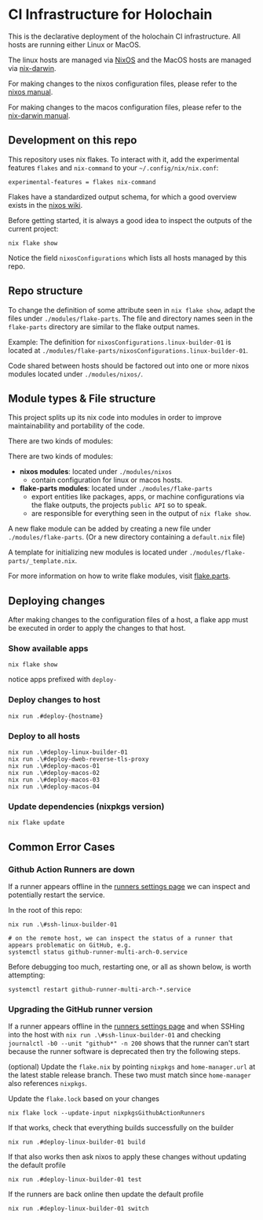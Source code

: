 # CI Infrastructure for Holochain

This is the declarative deployment of the holochain CI infrastructure.
All hosts are running either Linux or MacOS.

The linux hosts are managed via [NixOS](https://nixos.org/) and the MacOS hosts are managed via [nix-darwin](https://github.com/LnL7/nix-darwin).

For making changes to the nixos configuration files, please refer to the [nixos manual](https://nixos.org/manual/nixos/stable/index.html#ch-configuration).

For making changes to the macos configuration files, please refer to the [nix-darwin manual](https://daiderd.com/nix-darwin/manual/index.html).

## Development on this repo

This repository uses nix flakes. To interact with it, add the experimental features `flakes` and `nix-command` to your `~/.config/nix/nix.conf`:

```
experimental-features = flakes nix-command
```

Flakes have a standardized output schema, for which a good overview exists in the [nixos wiki](https://nixos.wiki/wiki/Flakes#Output_schema).

Before getting started, it is always a good idea to inspect the outputs of the current project:

```
nix flake show
```

Notice the field `nixosConfigurations` which lists all hosts managed by this repo.

## Repo structure

To change the definition of some attribute seen in `nix flake show`, adapt the files under `./modules/flake-parts`. The file and directory names seen in the `flake-parts` directory are similar to the flake output names.

Example: The definition for `nixosConfigurations.linux-builder-01` is located at `./modules/flake-parts/nixosConfigurations.linux-builder-01`.

Code shared between hosts should be factored out into one or more nixos modules located under `./modules/nixos/`.

## Module types & File structure

This project splits up its nix code into modules in order to improve maintainability and portability of the code.

There are two kinds of modules:

There are two kinds of modules:
 - **nixos modules**: located under `./modules/nixos`
	 - contain configuration for linux or macos hosts.
 - **flake-parts modules**: located under `./modules/flake-parts`
	 - export entities like packages, apps, or machine configurations via the flake outputs, the projects `public API` so to speak.
	 - are responsible for everything seen in the output of `nix flake show`.

A new flake module can be added by creating a new file under `./modules/flake-parts`. (Or a new directory containing a `default.nix` file)

A template for initializing new modules is located under `./modules/flake-parts/_template.nix`.

For more information on how to write flake modules, visit [flake.parts](https://flake.parts/).

## Deploying changes

After making changes to the configuration files of a host, a flake app must be executed in order to apply the changes to that host.

### Show available apps

```command
nix flake show
```

notice apps prefixed with `deploy-`

### Deploy changes to host

```command
nix run .#deploy-{hostname}
```

### Deploy to all hosts

```
nix run .\#deploy-linux-builder-01
nix run .\#deploy-dweb-reverse-tls-proxy
nix run .\#deploy-macos-01
nix run .\#deploy-macos-02
nix run .\#deploy-macos-03
nix run .\#deploy-macos-04
```

### Update dependencies (nixpkgs version)

```
nix flake update
```

## Common Error Cases

### Github Action Runners are down

If a runner appears offline in the [runners settings page](https://github.com/holochain/holochain/settings/actions/runners) we can inspect and potentially restart the service.

In the root of this repo:

```shell
nix run .\#ssh-linux-builder-01

# on the remote host, we can inspect the status of a runner that appears problematic on GitHub, e.g.
systemctl status github-runner-multi-arch-0.service
```

Before debugging too much, restarting one, or all as shown below, is worth attempting:

```shell
systemctl restart github-runner-multi-arch-*.service
```

### Upgrading the GitHub runner version

If a runner appears offline in the [runners settings page](https://github.com/holochain/holochain/settings/actions/runners) and when SSHing into the host with `nix run .\#ssh-linux-builder-01` and checking `journalctl -b0 --unit "github*" -n 200` shows that the runner can't start because the runner software is deprecated then try the following steps.

(optional) Update the `flake.nix` by pointing `nixpkgs` and `home-manager.url` at the latest stable release branch. These two must match since `home-manager` also references `nixpkgs`.

Update the `flake.lock` based on your changes
```shell
nix flake lock --update-input nixpkgsGithubActionRunners
```

If that works, check that everything builds successfully on the builder
```shell
nix run .#deploy-linux-builder-01 build
```

If that also works then ask nixos to apply these changes without updating the default profile
```shell
nix run .#deploy-linux-builder-01 test
```

If the runners are back online then update the default profile
```shell
nix run .#deploy-linux-builder-01 switch
```